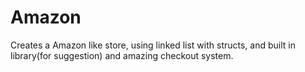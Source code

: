 Amazon
======

Creates a Amazon like store, using linked list with structs, and built in library(for suggestion) and amazing checkout system. 
